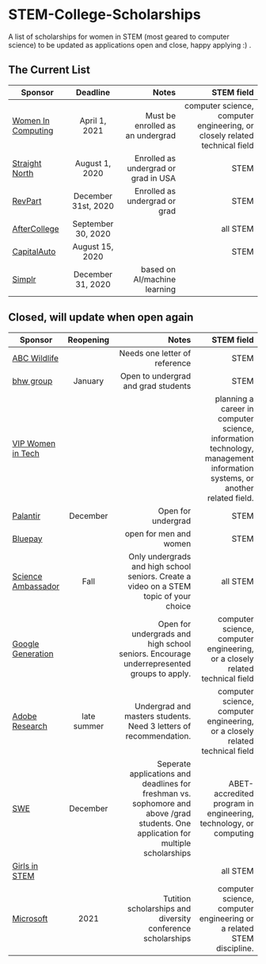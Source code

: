 # STEM-College-Scholarships
A list of scholarships for women in STEM (most geared to computer science) to be updated as applications open and close, happy applying :) . 


## The Current List 
| Sponsor        | Deadline           | Notes | STEM field | 
| ------------- |:-------------:| -----:|-----:|
| [Women In Computing](https://www.loadview-testing.com/scholarship/)      | April 1, 2021 | Must be enrolled as an undergrad |computer science, computer engineering, or closely related technical field |
| [Straight North](https://www.straightnorth.com/scholarship/)      | August 1, 2020      | Enrolled as undergrad or grad in USA  |STEM|
| [RevPart](https://revpart.com/scholarship/) | December 31st, 2020 | Enrolled as undergrad or grad | STEM |
| [AfterCollege](https://www.aftercollege.com/company/aftercollege-inc/10/scholarship/259/?source=ur-sch-stem) | September 30, 2020 |  | all STEM |
|[CapitalAuto](https://www.capitalautoauction.com/about-us/scholarship_) |  August 15, 2020|  | STEM |
| [Simplr](https://www.simplr.ai/scholarships) | December 31, 2020 | based on AI/machine learning |  |


## Closed, will update when open again
| Sponsor        | Reopening           | Notes  | STEM field |
| ------------- |:-------------:| -----:|-----:|
| [ABC Wildlife](https://abcwildlife.com/academic-scholarship)      |  | Needs one letter of reference | STEM |
| [bhw group](https://thebhwgroup.com/scholarship)      | January | Open to undergrad and grad students| STEM |
| [VIP Women in Tech](https://www.trustvip.com/wp-content/uploads/2020/01/2020WITS.pdf) |  |  |planning a career in computer science, information technology, management information systems, or another related field. |
| [Palantir](https://www.palantir.com/students/scholarship/wit-north-america/) | December | Open for undergrad | STEM |
| [Bluepay](https://www.bluepay.com/company/scholarship/) |  | open for men and women | STEM |
| [Science Ambassador](https://www.scienceambassadorscholarship.org/#faq) | Fall | Only undergrads and high school seniors. Create a video on a STEM topic of your choice | all STEM |
| [Google Generation](https://buildyourfuture.withgoogle.com/scholarships/generation-google-scholarship/) |  | Open for undergrads and high school seniors. Encourage underrepresented groups to apply. | computer science, computer engineering, or a closely related technical field |
| [Adobe Research](https://research.adobe.com/scholarship/) | late summer | Undergrad and masters students. Need 3 letters of recommendation. | computer science, computer engineering, or a closely related technical field |
| [SWE](https://scholarships.swe.org/applications/login.asp) | December | Seperate applications and deadlines for freshman vs. sophomore and above /grad students. One application for multiple scholarships | ABET-accredited program in engineering, technology, or computing  |
| [Girls in STEM](https://girlswhostem.com/girls-in-stem-scholarship/) |  |  | all STEM |
| [Microsoft](https://careers.microsoft.com/students/us/en/usscholarshipprogram) | 2021 | Tutition scholarships and diversity conference scholarships | computer science, computer engineering or a related STEM discipline. |
